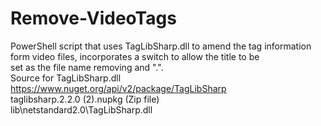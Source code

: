 # Remove-VideoTags
PowerShell script  that uses TagLibSharp.dll to amend the tag information form video files, incorporates a switch to allow the title to be              
set as the file name removing and ".".            
Source for TagLibSharp.dll https://www.nuget.org/api/v2/package/TagLibSharp              
taglibsharp.2.2.0 (2).nupkg (Zip file)             
lib\netstandard2.0\TagLibSharp.dll
